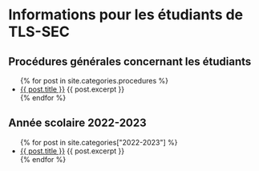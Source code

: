# Informations pour les étudiants de TLS-SEC

## Procédures générales concernant les étudiants

<ul class="list-disc">
{% for post in site.categories.procedures %}
<li>
  <a href="{{ post.url }}">{{ post.title }}</a>
  {{ post.excerpt }}
</li>
{% endfor %}
</ul>

## Année scolaire 2022-2023

<ul class="list-disc">
{% for post in site.categories["2022-2023"] %}
<li>
  <a href="{{ post.url }}">{{ post.title }}</a>
  {{ post.excerpt }}
</li>
{% endfor %}
</ul>
